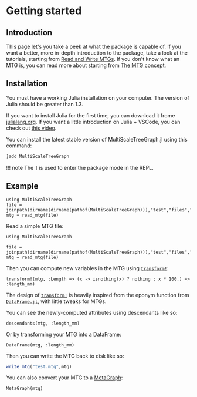 # Getting started

## Introduction

This page let's you take a peek at what the package is capable of. If you want a better, more in-depth introduction to the package, take a look at the tutorials, starting from [Read and Write MTGs](@ref). If you don't know what an MTG is, you can read more about starting from [The MTG concept](@ref).

## Installation

You must have a working Julia installation on your computer. The version of Julia should be greater than 1.3.

If you want to install Julia for the first time, you can download it frome [julialang.org](https://julialang.org/downloads/). If you want a little introduction on Julia + VSCode, you can check out [this video](https://youtu.be/oi5dZxPGNlk).

You can install the latest stable version of MultiScaleTreeGraph.jl using this command:

```julia
]add MultiScaleTreeGraph
```

!!! note
    The `]` is used to enter the package mode in the REPL.

## Example

```@setup usepkg
using MultiScaleTreeGraph
file = joinpath(dirname(dirname(pathof(MultiScaleTreeGraph))),"test","files","simple_plant.mtg")
mtg = read_mtg(file)
```

Read a simple MTG file:

```@example usepkg
using MultiScaleTreeGraph

file = joinpath(dirname(dirname(pathof(MultiScaleTreeGraph))),"test","files","simple_plant.mtg")
mtg = read_mtg(file)
```

Then you can compute new variables in the MTG using [`transform!`](@ref):

```@example usepkg
transform!(mtg, :Length => (x -> isnothing(x) ? nothing : x * 100.) => :length_mm)
```

The design of [`transform!`](@ref) is heavily inspired from the eponym function from [`DataFrame.jl`](https://dataframes.juliadata.org/stable/), with little tweaks for MTGs.

You can see the newly-computed attributes using descendants like so:

```@example usepkg
descendants(mtg, :length_mm)
```

Or by transforming your MTG into a DataFrame:

```@example usepkg
DataFrame(mtg, :length_mm)
```

Then you can write the MTG back to disk like so:

```julia
write_mtg("test.mtg",mtg)
```

You can also convert your MTG to a [MetaGraph](https://juliagraphs.org/MetaGraphsNext.jl/dev/):

```@example usepkg
MetaGraph(mtg)
```

<!-- Finally, we can plot the MTG using any backends from `Plots`, *e.g.* Plotly for the 3d:

```@example usepkg
using Plots
# import Pkg; Pkg.add("PlotlyJS")
plotlyjs()

plot(mtg, mode = "3d") # use mode = "2d" for a 2d plot
savefig("mtgplot3d.html"); nothing # hide
```

```@raw html
<object type="text/html" data="mtgplot3d.html" style="width:100%;height:2100px;"></object>
``` -->
